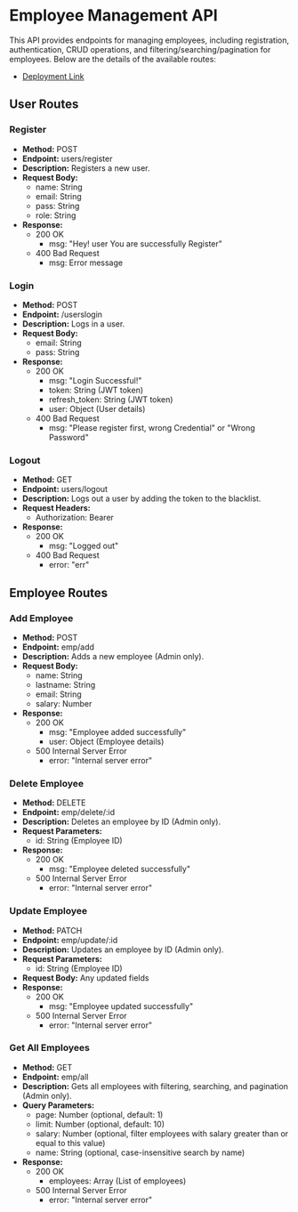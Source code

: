 # Employee Management API

This API provides endpoints for managing employees, including registration, authentication, CRUD operations, and filtering/searching/pagination for employees. Below are the details of the available routes:

- [Deployment Link](https://employee-management-gamma-nine.vercel.app/)

## User Routes

### Register
- **Method:** POST
- **Endpoint:** users/register
- **Description:** Registers a new user.
- **Request Body:**
  - name: String
  - email: String
  - pass: String
  - role: String
- **Response:**
  - 200 OK
    - msg: "Hey! user You are successfully Register"
  - 400 Bad Request
    - msg: Error message

### Login
- **Method:** POST
- **Endpoint:** /userslogin
- **Description:** Logs in a user.
- **Request Body:**
  - email: String
  - pass: String
- **Response:**
  - 200 OK
    - msg: "Login Successful!"
    - token: String (JWT token)
    - refresh_token: String (JWT token)
    - user: Object (User details)
  - 400 Bad Request
    - msg: "Please register first, wrong Credential" or "Wrong Password"

### Logout
- **Method:** GET
- **Endpoint:** users/logout
- **Description:** Logs out a user by adding the token to the blacklist.
- **Request Headers:**
  - Authorization: Bearer <token>
- **Response:**
  - 200 OK
    - msg: "Logged out"
  - 400 Bad Request
    - error: "err"

## Employee Routes

### Add Employee
- **Method:** POST
- **Endpoint:** emp/add
- **Description:** Adds a new employee (Admin only).
- **Request Body:**
  - name: String
  - lastname: String
  - email: String
  - salary: Number
- **Response:**
  - 200 OK
    - msg: "Employee added successfully"
    - user: Object (Employee details)
  - 500 Internal Server Error
    - error: "Internal server error"

### Delete Employee
- **Method:** DELETE
- **Endpoint:** emp/delete/:id
- **Description:** Deletes an employee by ID (Admin only).
- **Request Parameters:**
  - id: String (Employee ID)
- **Response:**
  - 200 OK
    - msg: "Employee deleted successfully"
  - 500 Internal Server Error
    - error: "Internal server error"

### Update Employee
- **Method:** PATCH
- **Endpoint:** emp/update/:id
- **Description:** Updates an employee by ID (Admin only).
- **Request Parameters:**
  - id: String (Employee ID)
- **Request Body:** Any updated fields
- **Response:**
  - 200 OK
    - msg: "Employee updated successfully"
  - 500 Internal Server Error
    - error: "Internal server error"

### Get All Employees
- **Method:** GET
- **Endpoint:** emp/all
- **Description:** Gets all employees with filtering, searching, and pagination (Admin only).
- **Query Parameters:**
  - page: Number (optional, default: 1)
  - limit: Number (optional, default: 10)
  - salary: Number (optional, filter employees with salary greater than or equal to this value)
  - name: String (optional, case-insensitive search by name)
- **Response:**
  - 200 OK
    - employees: Array (List of employees)
  - 500 Internal Server Error
    - error: "Internal server error"
